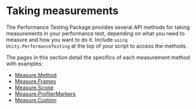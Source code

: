 # Taking measurements

The Performance Testing Package provides several API methods for taking measurements in your performance test, depending on what you need to measure and how you want to do it. Include `using Unity.PerformanceTesting` at the top of your script to access the methods.

The pages in this section detail the specifics of each measurement method with examples:

* [Measure.Method](./measure-method.md)
* [Measure.Frames](./measure-frames.md)
* [Measure.Scope](./measure-scope.md)
* [Measure.ProfilerMarkers](./measure-profile-markers.md)
* [Measure.Custom](./measure-custom.md)

